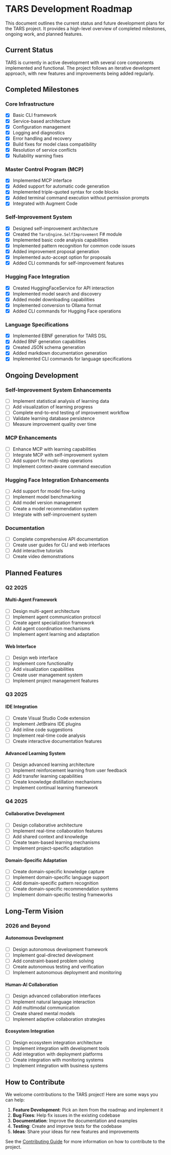 # TARS Development Roadmap

This document outlines the current status and future development plans for the TARS project. It provides a high-level overview of completed milestones, ongoing work, and planned features.

## Current Status

TARS is currently in active development with several core components implemented and functional. The project follows an iterative development approach, with new features and improvements being added regularly.

## Completed Milestones

### Core Infrastructure

- [x] Basic CLI framework
- [x] Service-based architecture
- [x] Configuration management
- [x] Logging and diagnostics
- [x] Error handling and recovery
- [x] Build fixes for model class compatibility
- [x] Resolution of service conflicts
- [x] Nullability warning fixes

### Master Control Program (MCP)

- [x] Implemented MCP interface
- [x] Added support for automatic code generation
- [x] Implemented triple-quoted syntax for code blocks
- [x] Added terminal command execution without permission prompts
- [x] Integrated with Augment Code

### Self-Improvement System

- [x] Designed self-improvement architecture
- [x] Created the `TarsEngine.SelfImprovement` F# module
- [x] Implemented basic code analysis capabilities
- [x] Implemented pattern recognition for common code issues
- [x] Added improvement proposal generation
- [x] Implemented auto-accept option for proposals
- [x] Added CLI commands for self-improvement features

### Hugging Face Integration

- [x] Created HuggingFaceService for API interaction
- [x] Implemented model search and discovery
- [x] Added model downloading capabilities
- [x] Implemented conversion to Ollama format
- [x] Added CLI commands for Hugging Face operations

### Language Specifications

- [x] Implemented EBNF generation for TARS DSL
- [x] Added BNF generation capabilities
- [x] Created JSON schema generation
- [x] Added markdown documentation generation
- [x] Implemented CLI commands for language specifications

## Ongoing Development

### Self-Improvement System Enhancements

- [ ] Implement statistical analysis of learning data
- [ ] Add visualization of learning progress
- [ ] Complete end-to-end testing of improvement workflow
- [ ] Validate learning database persistence
- [ ] Measure improvement quality over time

### MCP Enhancements

- [ ] Enhance MCP with learning capabilities
- [ ] Integrate MCP with self-improvement system
- [ ] Add support for multi-step operations
- [ ] Implement context-aware command execution

### Hugging Face Integration Enhancements

- [ ] Add support for model fine-tuning
- [ ] Implement model benchmarking
- [ ] Add model version management
- [ ] Create a model recommendation system
- [ ] Integrate with self-improvement system

### Documentation

- [ ] Complete comprehensive API documentation
- [ ] Create user guides for CLI and web interfaces
- [ ] Add interactive tutorials
- [ ] Create video demonstrations

## Planned Features

### Q2 2025

#### Multi-Agent Framework

- [ ] Design multi-agent architecture
- [ ] Implement agent communication protocol
- [ ] Create agent specialization framework
- [ ] Add agent coordination mechanisms
- [ ] Implement agent learning and adaptation

#### Web Interface

- [ ] Design web interface
- [ ] Implement core functionality
- [ ] Add visualization capabilities
- [ ] Create user management system
- [ ] Implement project management features

### Q3 2025

#### IDE Integration

- [ ] Create Visual Studio Code extension
- [ ] Implement JetBrains IDE plugins
- [ ] Add inline code suggestions
- [ ] Implement real-time code analysis
- [ ] Create interactive documentation features

#### Advanced Learning System

- [ ] Design advanced learning architecture
- [ ] Implement reinforcement learning from user feedback
- [ ] Add transfer learning capabilities
- [ ] Create knowledge distillation mechanisms
- [ ] Implement continual learning framework

### Q4 2025

#### Collaborative Development

- [ ] Design collaborative architecture
- [ ] Implement real-time collaboration features
- [ ] Add shared context and knowledge
- [ ] Create team-based learning mechanisms
- [ ] Implement project-specific adaptation

#### Domain-Specific Adaptation

- [ ] Create domain-specific knowledge capture
- [ ] Implement domain-specific language support
- [ ] Add domain-specific pattern recognition
- [ ] Create domain-specific recommendation systems
- [ ] Implement domain-specific testing frameworks

## Long-Term Vision

### 2026 and Beyond

#### Autonomous Development

- [ ] Design autonomous development framework
- [ ] Implement goal-directed development
- [ ] Add constraint-based problem solving
- [ ] Create autonomous testing and verification
- [ ] Implement autonomous deployment and monitoring

#### Human-AI Collaboration

- [ ] Design advanced collaboration interfaces
- [ ] Implement natural language interaction
- [ ] Add multimodal communication
- [ ] Create shared mental models
- [ ] Implement adaptive collaboration strategies

#### Ecosystem Integration

- [ ] Design ecosystem integration architecture
- [ ] Implement integration with development tools
- [ ] Add integration with deployment platforms
- [ ] Create integration with monitoring systems
- [ ] Implement integration with business systems

## How to Contribute

We welcome contributions to the TARS project! Here are some ways you can help:

1. **Feature Development**: Pick an item from the roadmap and implement it
2. **Bug Fixes**: Help fix issues in the existing codebase
3. **Documentation**: Improve the documentation and examples
4. **Testing**: Create and improve tests for the codebase
5. **Ideas**: Share your ideas for new features and improvements

See the [Contributing Guide](contributing.md) for more information on how to contribute to the project.
